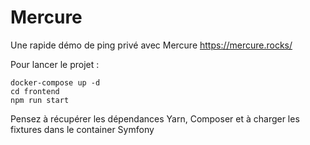 # Mercure

Une rapide démo de ping privé avec Mercure https://mercure.rocks/

Pour lancer le projet :
```shell
docker-compose up -d
cd frontend
npm run start
```

Pensez à récupérer les dépendances Yarn, Composer et à
charger les fixtures dans le container Symfony
